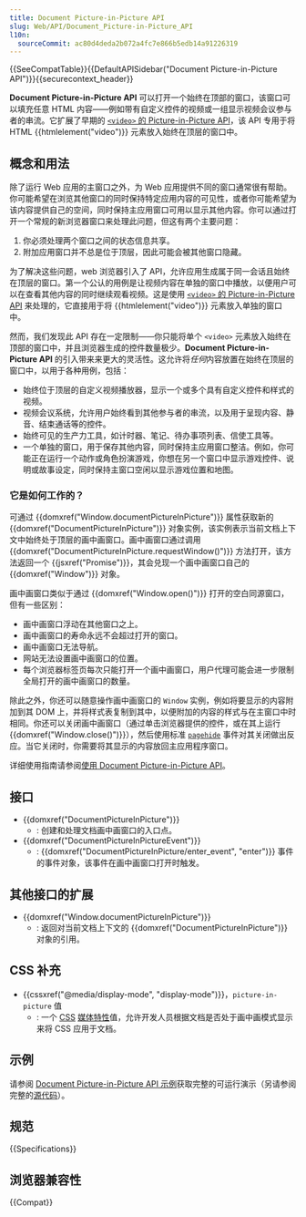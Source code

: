```yaml
---
title: Document Picture-in-Picture API
slug: Web/API/Document_Picture-in-Picture_API
l10n:
  sourceCommit: ac80d4deda2b072a4fc7e866b5edb14a91226319
---
```


{{SeeCompatTable}}{{DefaultAPISidebar("Document Picture-in-Picture API")}}{{securecontext_header}}

**Document Picture-in-Picture API** 可以打开一个始终在顶部的窗口，该窗口可以填充任意 HTML 内容——例如带有自定义控件的视频或一组显示视频会议参与者的串流。它扩展了早期的 [`<video>` 的 Picture-in-Picture API](/zh-CN/docs/Web/API/Picture-in-Picture_API)，该 API 专用于将 HTML {{htmlelement("video")}} 元素放入始终在顶层的窗口中。

## 概念和用法

除了运行 Web 应用的主窗口之外，为 Web 应用提供不同的窗口通常很有帮助。你可能希望在浏览其他窗口的同时保持特定应用内容的可见性，或者你可能希望为该内容提供自己的空间，同时保持主应用窗口可用以显示其他内容。你可以通过打开一个常规的新浏览器窗口来处理此问题，但这有两个主要问题：

1. 你必须处理两个窗口之间的状态信息共享。
2. 附加应用窗口并不总是位于顶层，因此可能会被其他窗口隐藏。

为了解决这些问题，web 浏览器引入了 API，允许应用生成属于同一会话且始终在顶层的窗口。第一个公认的用例是让视频内容在单独的窗口中播放，以便用户可以在查看其他内容的同时继续观看视频。这是使用 [`<video>` 的 Picture-in-Picture API](/zh-CN/docs/Web/API/Picture-in-Picture_API) 来处理的，它直接用于将 {{htmlelement("video")}} 元素放入单独的窗口中。

然而，我们发现此 API 存在一定限制——你只能将单个 `<video>` 元素放入始终在顶部的窗口中，并且浏览器生成的控件数量极少。**Document Picture-in-Picture API** 的引入带来来更大的灵活性。这允许将*任何*内容放置在始终在顶层的窗口中，以用于各种用例，包括：

- 始终位于顶层的自定义视频播放器，显示一个或多个具有自定义控件和样式的视频。
- 视频会议系统，允许用户始终看到其他参与者的串流，以及用于呈现内容、静音、结束通话等的控件。
- 始终可见的生产力工具，如计时器、笔记、待办事项列表、信使工具等。
- 一个单独的窗口，用于保存其他内容，同时保持主应用窗口整洁。例如，你可能正在运行一个动作或角色扮演游戏，你想在另一个窗口中显示游戏控件、说明或故事设定，同时保持主窗口空闲以显示游戏位置和地图。

### 它是如何工作的？

可通过 {{domxref("Window.documentPictureInPicture")}} 属性获取新的 {{domxref("DocumentPictureInPicture")}} 对象实例，该实例表示当前文档上下文中始终处于顶层的画中画窗口。画中画窗口通过调用 {{domxref("DocumentPictureInPicture.requestWindow()")}} 方法打开，该方法返回一个 {{jsxref("Promise")}}，其会兑现一个画中画窗口自己的 {{domxref("Window")}} 对象。

画中画窗口类似于通过 {{domxref("Window.open()")}} 打开的空白同源窗口，但有一些区别：

- 画中画窗口浮动在其他窗口之上。
- 画中画窗口的寿命永远不会超过打开的窗口。
- 画中画窗口无法导航。
- 网站无法设置画中画窗口的位置。
- 每个浏览器标签页每次只能打开一个画中画窗口，用户代理可能会进一步限制全局打开的画中画窗口的数量。

除此之外，你还可以随意操作画中画窗口的 `Window` 实例，例如将要显示的内容附加到其 DOM 上，并将样式表复制到其中，以便附加的内容的样式与在主窗口中时相同。你还可以关闭画中画窗口（通过单击浏览器提供的控件，或在其上运行 {{domxref("Window.close()")}}），然后使用标准 [`pagehide`](/zh-CN/docs/Web/API/Window/pagehide_event) 事件对其关闭做出反应。当它关闭时，你需要将其显示的内容放回主应用程序窗口。

详细使用指南请参阅[使用 Document Picture-in-Picture API](/zh-CN/docs/Web/API/Document_Picture-in-Picture_API/Using)。

## 接口

- {{domxref("DocumentPictureInPicture")}}
  - : 创建和处理文档画中画窗口的入口点。
- {{domxref("DocumentPictureInPictureEvent")}}
  - : {{domxref("DocumentPictureInPicture/enter_event", "enter")}} 事件的事件对象，该事件在画中画窗口打开时触发。

## 其他接口的扩展

- {{domxref("Window.documentPictureInPicture")}}
  - : 返回对当前文档上下文的 {{domxref("DocumentPictureInPicture")}} 对象的引用。

## CSS 补充

- {{cssxref("@media/display-mode", "display-mode")}}，`picture-in-picture` 值
  - : 一个 [CSS](/zh-CN/docs/Web/CSS) [媒体特性](/zh-CN/docs/Web/CSS/@media#媒体特性)值，允许开发人员根据文档是否处于画中画模式显示来将 CSS 应用于文档。

## 示例

请参阅 [Document Picture-in-Picture API 示例](https://mdn.github.io/dom-examples/document-picture-in-picture/)获取完整的可运行演示（另请参阅完整的[源代码](https://github.com/chrisdavidmills/dom-examples/tree/main/document-picture-in-picture)）。

## 规范

{{Specifications}}

## 浏览器兼容性

{{Compat}}
